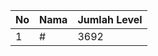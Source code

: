 | No | Nama            | Jumlah Level |
|----|-----------------|--------------|
| 1  | #    |    3692        |
